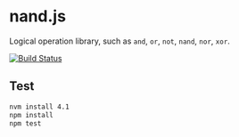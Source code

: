 # nand.js

Logical operation library, such as `and`, `or`, `not`, `nand`, `nor`, `xor`.

[![Build Status](https://travis-ci.org/atmarksharp/nand.svg?branch=nand-js)](https://travis-ci.org/atmarksharp/nand?branch=nand-js)

## Test

```bash
nvm install 4.1
npm install
npm test
```

